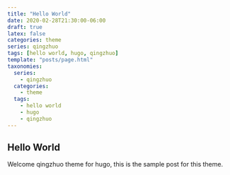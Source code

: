 ```yaml
---
title: "Hello World"
date: 2020-02-28T21:30:00-06:00
draft: true
latex: false
categories: theme
series: qingzhuo
tags: [hello world, hugo, qingzhuo] 
template: "posts/page.html"
taxonomies:
  series: 
    - qingzhuo
  categories: 
    - theme
  tags:
    - hello world
    - hugo
    - qingzhuo
---
```


## Hello World

Welcome qingzhuo theme for hugo, this is the sample post for this theme.

<!-- more -->